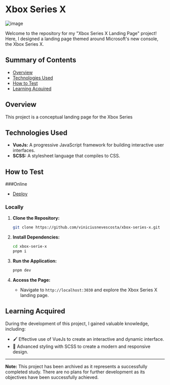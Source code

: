 # Xbox Series X

![image](https://github.com/viniciusnevescosta/xbox-series-x/assets/66970818/9d2325cd-7ba0-40ba-80ca-482ad65426d0)

Welcome to the repository for my "Xbox Series X Landing Page" project! Here, I designed a landing page themed around Microsoft's new console, the Xbox Series X.

## Summary of Contents

- [Overview](#overview)
- [Technologies Used](#technologies-used)
- [How to Test](#how-to-test)
- [Learning Acquired](#learning-acquired)

## Overview

This project is a conceptual landing page for the Xbox Series

## Technologies Used

- **VueJs:** A progressive JavaScript framework for building interactive user interfaces.
- **SCSS:** A stylesheet language that compiles to CSS.
  
## How to Test

###Online

- [Deploy](https://desafio21-xbox.vercel.app/)

### Locally

1. **Clone the Repository:**
    ```bash
    git clone https://github.com/viniciusnevescosta/xbox-series-x.git
    ```

2. **Install Dependencies:**
    ```bash
    cd xbox-serie-x
    pnpm i
    ```

3. **Run the Application:**
    ```bash
    pnpm dev
    ```

4. **Access the Page:**
    - Navigate to `http://localhost:3030` and explore the Xbox Series X landing page.

## Learning Acquired

During the development of this project, I gained valuable knowledge, including:

- 🖌 Effective use of VueJs to create an interactive and dynamic interface.
- 🎨 Advanced styling with SCSS to create a modern and responsive design.

---

**Note:** This project has been archived as it represents a successfully completed study. There are no plans for further development as its objectives have been successfully achieved.
